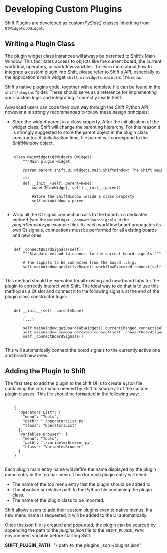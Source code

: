 # Developing Custom Plugins

Shift Plugins are developed as custom *PySide2* classes inheriting from `QtWidgets.QWidget`.

## Writing a Plugin Class

The plugin widget class instances will always be parented to Shift's Main Window. This facilitates access to objects like the current board, the current workflow, operators, or workflow variables. To learn more about how to integrate a custom plugin into Shift, please refer to Shift's API, especially to the application's main widget `shift.ui.widgets.main.ShiftWindow`.

Shift's native plugins code, together with a template file can be found in the `shift/plugins` folder. These should serve as a reference for implementing your custom logic and integrating it correctly inside Shift.

Advanced users can code their own way through the Shift Python API, however it is strongly recommended to follow these design principles:

- Store the widget parent in a class property. After the initialization of the widget class, Shift will change the parenting hierarchy. For this reason it is strongly suggested to store the parent object in the plugin class constructor. At initialization time, the parent will correspond to the *ShiftWindow* object.

<pre>
  <code style="white-space: pre">
    class MainWidget(QtWidgets.QWidget):
        """Main plugin widget.

        @param parent shift.ui.widgets.main.ShiftWindow: The Shift main window.

        """
        def __init__(self, parent=None):
            super(MainWidget, self).__init__(parent)

            #Store the ShiftWindow inside a class property
            self.mainWindow = parent
  </code>
</pre>

- Wrap all the Qt signal connection calls to the board in a dedicated method (see the `MainWidget._connectBoardSignals` in the *pluginTemplate.py* example file). As each workflow board propagates its own Qt signals, connections must be performed for all existing boards and new ones.

<pre>
  <code style="white-space: pre">
    def _connectBoardSignals(self):
        """Standard method to connect to the current board signals."""

        # The signals to be connected from the board...e.g.
        self.mainWindow.getActiveBoard().workflowExecuted.connect(self._updateContent)
  </code>
</pre>

This method should be executed for all existing and new board tabs for the plugin to correctly interact with Shift. The ideal way to do that is to use this method as a Qt slot and connect it to the following signals at the end of the plugin class constructor logic:

<pre>
  <code style="white-space: pre">
    def __init__(self, parent=None):

        [...]

        self.mainWindow.getBoardTabsWidget().currentChanged.connect(self._connectBoardSignals)
        self.mainWindow.newBoardCreated.connect(self._connectBoardSignals)
        self._connectBoardSignals()
  </code>
</pre>

This will automatically connect the board signals to the currently active one and brand new ones.

## Adding the Plugin to Shift

The first step to add the plugin to the Shift UI is to create a *json* file containing the information needed by Shift to source all of the custom plugin classes. This file should be formatted in the following way:

<pre>
  <code style="white-space: pre">
    {
      "Operators List": {
        "menu": "Tools",
        "path": "./operatorsList.py",
        "class": "OperatorsList"
      },
      "Variables Browser": {
        "menu": "Tools",
        "path": "./variablesBrowser.py",
        "class": "VariablesBrowser"
      }
    }
  </code>
</pre>

Each plugin main entry name will define the name displayed by the plugin menu entry in the top bar menu. Then for each plugin entry will need:

- The name of the top menu entry that the plugin should be added to.
- The absolute or relative path to the Python file containing the plugin class.
- The name of the plugin class to be imported.

Shift allows users to add their custom plugins even to native menus. If a new menu name is requested, it will be added to the UI automatically.

Once the *json* file is created and populated, the plugin can be sourced by appending the path to the *plugins.json* file to the `SHIFT_PLUGIN_PATH` environment variable before starting Shift:

**SHIFT_PLUGIN_PATH** : "<path_to_the_plugins_json>/plugins.json"
